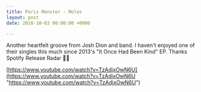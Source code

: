 ```yaml
---
title: Paris Monster - Moles
layout: post
date: 2018-10-03 00:00:00 +0000

---
```

Another heartfelt groove from Josh Dion and band. I haven't enjoyed one of their singles this much since 2013's "It Once Had Been Kind" EP. Thanks Spotify Release Radar 👋🏻

[https://www.youtube.com/watch?v=TzAdjxOwN6U](https://www.youtube.com/watch?v=TzAdjxOwN6U "https://www.youtube.com/watch?v=TzAdjxOwN6U")